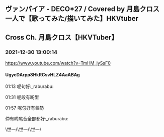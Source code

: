 ## ヴァンパイア - DECO*27 / Covered by 月島クロス 一人で【歌ってみた/描いてみた】HKVtuber
## Cross Ch. 月島クロス【HKVTuber】
### 2021-12-30 13:00:14
https://www.youtube.com/watch?v=TmHM_iySsF0
#### UgyeDArpp8HkRCsvHLZ4AaABAg
01:13 呢句好:_raburabu:

01:31 呢段有啲型

01:57 呢句好有氣勢

仲有啲尾音全部都好:_raburabu:

\世一/\世一/\世一/


